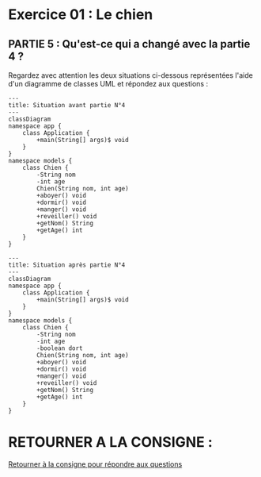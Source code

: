 # Exercice 01 : Le chien
## PARTIE 5 : Qu'est-ce qui a changé avec la partie 4 ?
Regardez avec attention les deux situations ci-dessous représentées l'aide d'un diagramme de classes UML et répondez aux questions :

```mermaid
---
title: Situation avant partie N°4
---
classDiagram
namespace app {
    class Application {
        +main(String[] args)$ void
    }
}
namespace models {
    class Chien {
        -String nom
        -int age
        Chien(String nom, int age)
        +aboyer() void
        +dormir() void
        +manger() void
        +reveiller() void
        +getNom() String
        +getAge() int
    }
}
```
```mermaid
---
title: Situation après partie N°4
---
classDiagram
namespace app {
    class Application {
        +main(String[] args)$ void
    }
}
namespace models {
    class Chien {
        -String nom
        -int age
        -boolean dort
        Chien(String nom, int age)
        +aboyer() void
        +dormir() void
        +manger() void
        +reveiller() void
        +getNom() String
        +getAge() int
    }
}
```

# RETOURNER A LA CONSIGNE :
[Retourner à la consigne pour répondre aux questions](README.md)
